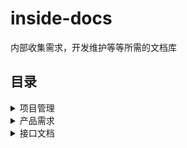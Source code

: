 # inside-docs
内部收集需求，开发维护等等所需的文档库

## 目录
<details>
  <summary>项目管理</summary>
  
  * [喵站开发流程](./项目管理/喵站开发流程.md)
  * [模块开发顺序](./项目管理/模块开发顺序.md)
</details>

<details>
  <summary>产品需求</summary>

  * [用户](./产品需求/用户/)
    > [登录注册](./产品需求/用户/登录注册.md)
    
    > [个人信息管理](./产品需求/用户/个人信息管理.md)
        
    > [社团](./产品需求/用户/社团.md)

  * [视频](./产品需求/视频/)    
  * [内部管理](./产品需求/内部管理/)  
  * [社区管理](./产品需求/社区管理/)  
  * [搜索](./产品需求/搜索/)  
  * [消息](./产品需求/消息/)  
  * [社区交流](./产品需求/社区交流/)  
  * [杂项](./产品需求/杂项/)  
</details>

<details>
  <summary>接口文档</summary>
  
  * [restful接口文档（0期）](./接口文档/restful接口文档（0期）.md)
  * [用户](./接口文档/用户.md)
</details>
